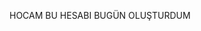 HOCAM BU HESABI BUGÜN OLUŞTURDUM

<!---
skibidiensarg/skibidiensarg is a ✨ special ✨ repository because its `README.md` (this file) appears on your GitHub profile.
You can click the Preview link to take a look at your changes.
--->
